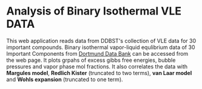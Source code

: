 
# Analysis of Binary Isothermal VLE DATA

This web application reads data from DDBST's collection of VLE data for 30 important compounds.
Binary isothermal vapor-liquid equlibrium data of 30 Important Components from [Dortmund Data Bank](http://www.ddbst.com/en/EED/VLE/VLEindex.php) can be accessed from the web page. It plots grpahs of excess gibbs free energies, bubble pressures and vapor phase mol fractions. It also correlates the data with **Margules model**, **Redlich Kister** (truncated to two terms), **van Laar model** and **Wohls expansion** (truncated to one term).
